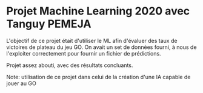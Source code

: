 # Projet Machine Learning 2020 avec Tanguy PEMEJA

L'objectif de ce projet était d'utiliser le ML afin d'évaluer des taux de victoires de plateau du jeu GO.
On avait un set de données fourni, à nous de l'exploiter correctement pour fournir un fichier de prédictions.

Projet assez abouti, avec des résultats concluants. 

Note: utilisation de ce projet dans celui de la création d'une IA capable de jouer au GO

